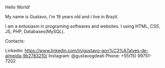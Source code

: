 Hello World!

My name is Gustavo, i'm 19 years old and i live in Brazil.

I am a entusiasm in programing softwares and websites. I using HTML, CSS, JS, PHP, Databases(MySQL).

Contacts:

Linkedin: https://www.linkedin.com/in/gustavo-gon%C3%A7alves-de-almeida-9b2783210/
Instagram: @gustavogdeati
Phone: +55(15) 99751-7202

